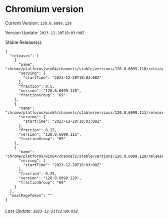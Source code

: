 # Chromium version

Current Version: `120.0.6099.129`

Version Update: `2023-12-20T18:03:00Z`

Stable Release(s):
```
{
  "releases": [
    {
      "name": "chrome/platforms/win64/channels/stable/versions/120.0.6099.110/releases/1703095380",
      "serving": {
        "startTime": "2023-12-20T18:03:00Z"
      },
      "fraction": 0.5,
      "version": "120.0.6099.110",
      "fractionGroup": "69"
    },
    {
      "name": "chrome/platforms/win64/channels/stable/versions/120.0.6099.111/releases/1703095380",
      "serving": {
        "startTime": "2023-12-20T18:03:00Z"
      },
      "fraction": 0.25,
      "version": "120.0.6099.111",
      "fractionGroup": "69"
    },
    {
      "name": "chrome/platforms/win64/channels/stable/versions/120.0.6099.129/releases/1703095380",
      "serving": {
        "startTime": "2023-12-20T18:03:00Z"
      },
      "fraction": 0.25,
      "version": "120.0.6099.129",
      "fractionGroup": "69"
    }
  ],
  "nextPageToken": ""
}
```

###### Last Update: `2023-12-21T12:00:05Z`
        